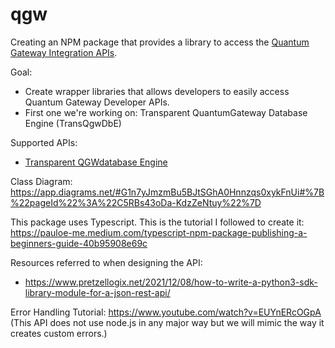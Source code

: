 # qgw

Creating an NPM package that provides a library to access the [Quantum Gateway Integration APIs](https://www.quantumgateway.com/developer.php).

Goal:

- Create wrapper libraries that allows developers to easily access Quantum Gateway Developer APIs.
- First one we're working on: Transparent QuantumGateway Database Engine (TransQgwDbE)

Supported APIs:

- [Transparent QGWdatabase Engine](https://www.quantumgateway.com/view_developer.php?Cat1=3)

Class Diagram:
https://app.diagrams.net/#G1n7yJmzmBu5BJtSGhA0Hnnzqs0xykFnUi#%7B%22pageId%22%3A%22C5RBs43oDa-KdzZeNtuy%22%7D

This package uses Typescript. This is the tutorial I followed to create it:
https://pauloe-me.medium.com/typescript-npm-package-publishing-a-beginners-guide-40b95908e69c

Resources referred to when designing the API:

- https://www.pretzellogix.net/2021/12/08/how-to-write-a-python3-sdk-library-module-for-a-json-rest-api/

Error Handling Tutorial:
https://www.youtube.com/watch?v=EUYnERcOGpA
(This API does not use node.js in any major way but we will mimic the way it creates custom errors.)

